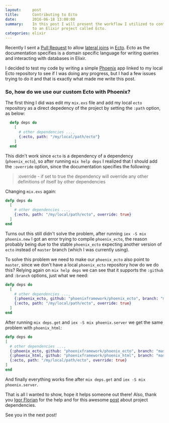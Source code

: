 ```yaml
---
layout:     post
title:      Contributing to Ecto
date:       2016-06-18 13:00:00
summary:    In this post I will present the workflow I utilized to contribute
            to an Elixir project called Ecto.
categories: elixir
---
```


Recently I sent a [Pull Request](https://github.com/elixir-ecto/ecto/pull/1496)
to allow [lateral joins](http://bernardoamc.github.io/sql/2015/06/23/postgres-lateral-join/)
in [Ecto](https://github.com/elixir-ecto/ecto). Ecto as the documentation
specifies is a domain specific language for writing queries and interacting
with databases in Elixir.

I decided to test my code by writing a simple [Phoenix](phoenixframework.org)
app linked to my local Ecto repository to see if I was doing any progress, but
I had a few issues trying to do it and that is exactly what made me write this
post.

### So, how do we use our custom Ecto with Phoenix?

The first thing I did was edit my `mix.exs` file and add my local `ecto`
repository as a direct depedency of the project by setting the `:path` option,
as below:

~~~elixir
  defp deps do
    [
      # other dependencies ...,
      {:ecto, path: "/my/local/path/ecto"}
    ]
  end
~~~

This didn't work since `ecto` is a dependency of a dependency (`phoenix_ecto`),
so after running `mix help deps` I realized that I should add the `:override`
option, since the documentation specifies the following:

> :override - if set to true the dependency will override any other definitions of itself by other dependencies

Changing `mix.exs` again:

~~~elixir
defp deps do
  [
    # other dependencies ...,
    {:ecto, path: "/my/local/path/ecto", override: true}
  ]
end
~~~

Turns out this still didn't solve the problem, after running `iex -S mix
phoenix.new` I got an error trying to compile `phoenix_ecto`, the reason
probably being due to the stable `phoenix_ecto` expecting another version
of `ecto` instead of `master` branch (which I was currently using).

To solve this problem we need to make our `phoenix_ecto` also point to
`master`, since we don't have a local `phoenix_ecto` repository how do we
do this? Relying again on `mix help deps` we can see that it supports the
`:github` and `:branch` options, just what we need:

~~~elixir
defp deps do
  [
    # other dependencies ...,
    {:phoenix_ecto, github: "phoenixframework/phoenix_ecto", branch: "master"},
    {:ecto, path: "/my/local/path/ecto", override: true}
  ]
end
~~~

After running `mix deps.get` and `iex -S mix phoenix.server` we get the same
problem with `phoenix_html`:

~~~elixir
defp deps do
[
  # other dependencies ...,
  {:phoenix_ecto, github: "phoenixframework/phoenix_ecto", branch: "master"},
  {:phoenix_html, github: "phoenixframework/phoenix_html", branch: "master"},
  {:ecto, path: "/my/local/path/ecto", override: true}
]
end
~~~

And finally everything works fine after `mix deps.get` and `iex -S mix
phoenix.server`.

That is all I wanted to show, hope it helps someone out there! Also, thank you
[Igor Florian](https://twitter.com/igorflorianfs) for the help and for this
awesome
[post](http://blog.plataformatec.com.br/2016/03/inspecting-changing-and-debugging-elixir-project-dependencies/)
about project dependencies.

See you in the next post!
